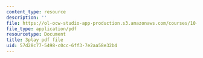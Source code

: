 ```yaml
---
content_type: resource
description: ''
file: https://ol-ocw-studio-app-production.s3.amazonaws.com/courses/10-34-numerical-methods-applied-to-chemical-engineering-fall-2015/57d28c775498c0cc6ff37e2aa58e32b4_VMyJ_v3K0Tw.pdf
file_type: application/pdf
resourcetype: Document
title: 3play pdf file
uid: 57d28c77-5498-c0cc-6ff3-7e2aa58e32b4
---
```

